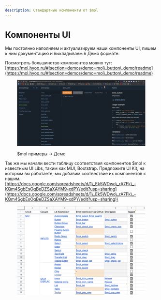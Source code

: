 ```yaml
---
description: Стандартные компоненты от $mol
---
```


# Компоненты UI

Мы постоянно наполняем и актуализируем наши компоненты UI, пишем к ним документацию и выкладываем в Демо формате.

Посмотреть большинство компонентов можно тут: [https://mol.hyoo.ru/#!section=demos/demo=mol\_button\_demo/readme](https://mol.hyoo.ru/#!section=demos/demo=mol\_button\_demo/readme)

<figure><img src="../.gitbook/assets/image (1) (2).png" alt=""><figcaption><p>$mol примеры -> Демо</p></figcaption></figure>

Так же мы начали вести таблицу соответствия компонентов $mol к известным UI Libs, таким как MUI, Bootstrap. Предложите UI Kit, на которым вы работаете, мы добавим соотвествие их компонентов к нашим. \
[https://docs.google.com/spreadsheets/d/1\_Ek5WDwo\_rA7Fk\_-KQm4SgbEsOqBeDZSaXAYM9-xdPY/edit?usp=sharing](https://docs.google.com/spreadsheets/d/1\_Ek5WDwo\_rA7Fk\_-KQm4SgbEsOqBeDZSaXAYM9-xdPY/edit?usp=sharing)\


<figure><img src="../.gitbook/assets/image (10).png" alt=""><figcaption></figcaption></figure>
